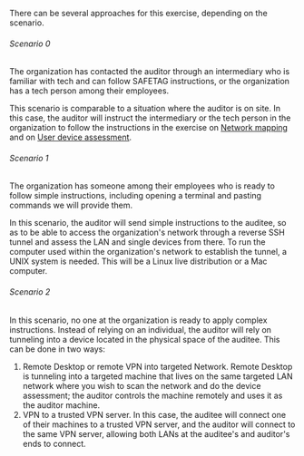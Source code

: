 There can be several approaches for this exercise, depending on the scenario.

###### Scenario 0

The organization has contacted the auditor through an intermediary who is familiar with tech and can follow SAFETAG instructions, or the organization has a tech person among their employees.

This scenario is comparable to a situation where the auditor is on site. In this case, the auditor will instruct the intermediary or the tech person in the organization to follow the instructions in the exercise on [Network mapping](#network-mapping) and on [User device assessment](#user-device-assessment).

###### Scenario 1

The organization has someone among their employees who is ready to follow simple instructions, including opening a terminal and pasting commands we will provide them.

In this scenario, the auditor will send simple instructions to the auditee, so as to be able to access the organization's network through a reverse SSH tunnel and assess the LAN and single devices from there. To run the computer used within the organization's network to establish the tunnel, a UNIX system is needed. This will be a Linux live distribution or a Mac computer.

###### Scenario 2

In this scenario, no one at the organization is ready to apply complex instructions. Instead of relying on an individual, the auditor will rely on  tunneling into a device located in the physical space of the auditee. This can be done in two ways:

1. Remote Desktop or remote VPN into targeted Network. Remote Desktop is  tunneling into a targeted machine that lives on the same targeted LAN network  where you wish to scan the network and do the device assessment; the auditor controls the machine remotely and uses it as the auditor machine.
2. VPN to a trusted VPN server. In this case, the auditee will connect one of their machines to a trusted VPN server, and the auditor will connect to the same VPN server, allowing both LANs at the auditee's and auditor's ends to connect.
